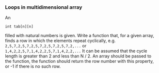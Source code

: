 ### Loops in multidimensional array

An

```text
int tab[n][n]
```

filled with natural numbers is given. Write a function that, for a given array, finds a row in which the elements repeat
cyclically, e.g. `2,5,7,2,5,7,2,5,7,2,5,7,2,5,7,2,...` or `1,4,2,2,5,7,1,4,2,2,5,7,1,4,2,2,...` It can be assumed that
the cycle length is greater than 2 and less than N / 2. An array should be passed to the function, the function should
return the row number with this property, or -1 if there is no such row.
